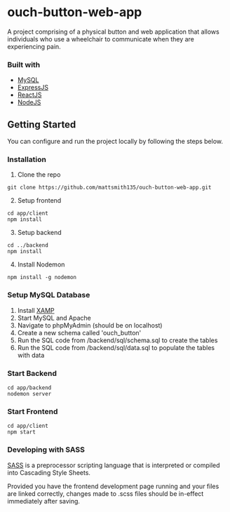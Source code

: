 # ouch-button-web-app

A project comprising of a physical button and web application that allows individuals who use a wheelchair to communicate when they are experiencing pain.

### Built with

- [MySQL](https://www.mysql.com/)
- [ExpressJS](https://expressjs.com/)
- [ReactJS](https://react.dev/)
- [NodeJS](https://nodejs.org/en)

## Getting Started

You can configure and run the project locally by following the steps below.

### Installation

1. Clone the repo
```
git clone https://github.com/mattsmith135/ouch-button-web-app.git
```
2. Setup frontend
```
cd app/client
npm install
```
3. Setup backend
```
cd ../backend
npm install
```
4. Install Nodemon
```
npm install -g nodemon
```

### Setup MySQL Database

1. Install [XAMP](https://www.apachefriends.org/)
2. Start MySQL and Apache 
3. Navigate to phpMyAdmin (should be on localhost)
4. Create a new schema called 'ouch_button'
5. Run the SQL code from /backend/sql/schema.sql to create the tables
6. Run the SQL code from /backend/sql/data.sql to populate the tables with data

### Start Backend

```
cd app/backend
nodemon server
```

### Start Frontend

```
cd app/client
npm start
```

### Developing with SASS

[SASS](https://sass-lang.com/) is a preprocessor scripting language that is interpreted or compiled into Cascading Style Sheets. 

Provided you have the frontend development page running and your files are linked correctly, changes made to .scss files should be in-effect immediately after saving.
